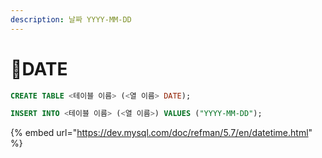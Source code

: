 ```yaml
---
description: 날짜 YYYY-MM-DD
---
```


# DATE

```sql
CREATE TABLE <테이블 이름> (<열 이름> DATE);
```

```sql
INSERT INTO <테이블 이름> (<열 이름>) VALUES ("YYYY-MM-DD");
```









{% embed url="https://dev.mysql.com/doc/refman/5.7/en/datetime.html" %}
